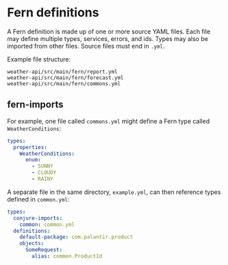 # Fern definitions

</p>

A Fern definition is made up of one or more source YAML files. Each file may define multiple types, services, errors, and ids. Types may also be imported from other files. Source files must end in `.yml`.

Example file structure:

```text
weather-api/src/main/fern/report.yml
weather-api/src/main/fern/forecast.yml
weather-api/src/main/fern/commons.yml
```

## fern-imports

For example, one file called `commons.yml` might define a Fern type called `WeatherConditions`:

```yaml
types:
  properties:
    WeatherConditions:
      enum:
        - SUNNY
        - CLOUDY
        - RAINY
```

A separate file in the same directory, `example.yml`, can then reference types defined in `common.yml`:

```yaml
types:
  conjure-imports:
    common: common.yml
  definitions:
    default-package: com.palantir.product
    objects:
      SomeRequest:
        alias: common.ProductId
```
